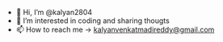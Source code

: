 - 👋 Hi, I’m @kalyan2804
- 👀 I’m interested in coding and sharing thougts
- 📫 How to reach me -> kalyanvenkatmadireddy@gmail.com

<!---
kalyan2804/kalyan2804 is a ✨ special ✨ repository because its `README.md` (this file) appears on your GitHub profile.
You can click the Preview link to take a look at your changes.
--->
